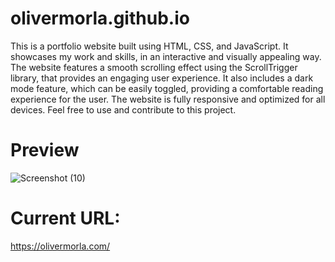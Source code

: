 # olivermorla.github.io

This is a portfolio website built using HTML, CSS, and JavaScript. It showcases my work and skills, in an interactive and visually appealing way. The website features a smooth scrolling effect using the ScrollTrigger library, that provides an engaging user experience. It also includes a dark mode feature, which can be easily toggled, providing a comfortable reading experience for the user. The website is fully responsive and optimized for all devices. Feel free to use and contribute to this project.

# Preview
![Screenshot (10)](https://user-images.githubusercontent.com/73266650/212818908-8c389dbe-f09d-4f0e-a071-2c82b541abed.png)

# Current URL:
https://olivermorla.com/
